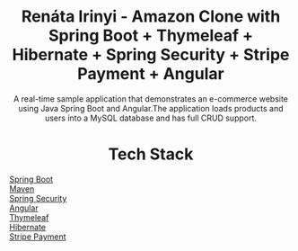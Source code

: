
<h1 align="center">Renáta Irinyi - 
Amazon Clone with Spring Boot + Thymeleaf + Hibernate + Spring Security + Stripe Payment + Angular</h1>

<div align="center">
A real-time sample application that demonstrates an e-commerce website using Java Spring Boot and Angular.The application loads products and users into a MySQL database and has full CRUD support.
</div>

<h1 align="center">Tech Stack</h1>
<div aling="center" >

  [Spring Boot](https://spring.io/projects/spring-boot)  <br />
  [Maven](https://maven.apache.org/)   <br />
  [Spring Security](https://spring.io/projects/spring-security)   <br />
  [Angular](https://angular.io/quick-start)   <br />
  [Thymeleaf](https://www.thymeleaf.org/)   <br />
  [Hibernate](https://hibernate.org/)   <br />
  [Stripe Payment](https://stripe.com/en-ch/payments?utm_campaign=CH_en_Search_Brand_Payments-Core_EXA-14718003340&utm_medium=cpc&utm_source=google&ad_content=547066374693&utm_term=stripe%20payments&utm_matchtype=e&utm_adposition=&utm_device=c&gclid=Cj0KCQjw1rqkBhCTARIsAAHz7K3IusM2mHsXJtsTeG03SM822nTo7bU5AioKcdn6vZLJrCPIRbm_Fb4aAptGEALw_wcB)
</div>

